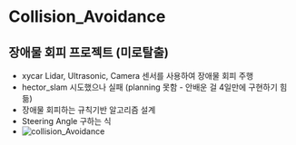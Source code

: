 # Collision_Avoidance
## 장애물 회피 프로젝트 (미로탈출)
 - xycar Lidar, Ultrasonic, Camera 센서를 사용하여 장애물 회피 주행
 - hector_slam 시도했으나 실패 (planning 못함 - 안배운 걸 4일만에 구현하기 힘듦)
 - 장애물 회피하는 규칙기반 알고리즘 설계
 - Steering Angle 구하는 식
 - 
   ![collision_Avoidance](https://github.com/user-attachments/assets/c5b4b5b4-f595-43e6-aed4-6a2c95da618f)

